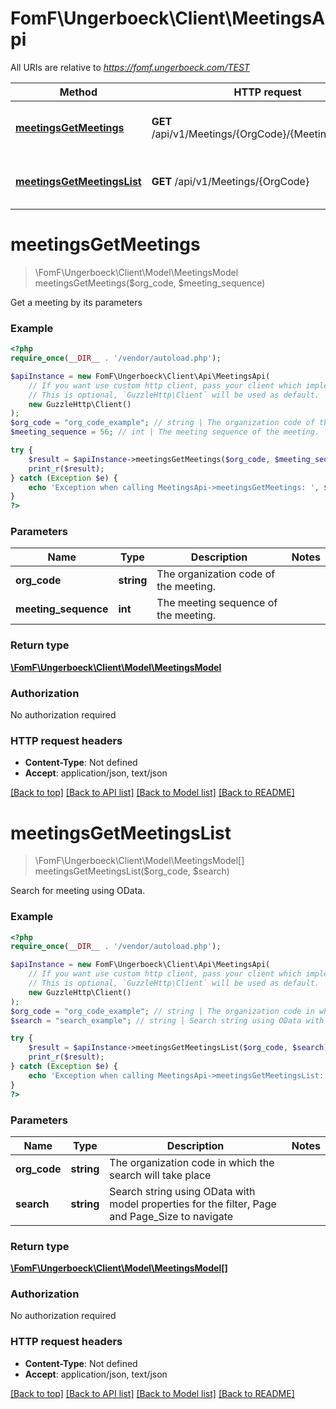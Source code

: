 # FomF\Ungerboeck\Client\MeetingsApi

All URIs are relative to *https://fomf.ungerboeck.com/TEST*

Method | HTTP request | Description
------------- | ------------- | -------------
[**meetingsGetMeetings**](MeetingsApi.md#meetingsGetMeetings) | **GET** /api/v1/Meetings/{OrgCode}/{MeetingSequence} | Get a meeting by its parameters
[**meetingsGetMeetingsList**](MeetingsApi.md#meetingsGetMeetingsList) | **GET** /api/v1/Meetings/{OrgCode} | Search for meeting using OData.


# **meetingsGetMeetings**
> \FomF\Ungerboeck\Client\Model\MeetingsModel meetingsGetMeetings($org_code, $meeting_sequence)

Get a meeting by its parameters

### Example
```php
<?php
require_once(__DIR__ . '/vendor/autoload.php');

$apiInstance = new FomF\Ungerboeck\Client\Api\MeetingsApi(
    // If you want use custom http client, pass your client which implements `GuzzleHttp\ClientInterface`.
    // This is optional, `GuzzleHttp\Client` will be used as default.
    new GuzzleHttp\Client()
);
$org_code = "org_code_example"; // string | The organization code of the meeting.
$meeting_sequence = 56; // int | The meeting sequence of the meeting.

try {
    $result = $apiInstance->meetingsGetMeetings($org_code, $meeting_sequence);
    print_r($result);
} catch (Exception $e) {
    echo 'Exception when calling MeetingsApi->meetingsGetMeetings: ', $e->getMessage(), PHP_EOL;
}
?>
```

### Parameters

Name | Type | Description  | Notes
------------- | ------------- | ------------- | -------------
 **org_code** | **string**| The organization code of the meeting. |
 **meeting_sequence** | **int**| The meeting sequence of the meeting. |

### Return type

[**\FomF\Ungerboeck\Client\Model\MeetingsModel**](../Model/MeetingsModel.md)

### Authorization

No authorization required

### HTTP request headers

 - **Content-Type**: Not defined
 - **Accept**: application/json, text/json

[[Back to top]](#) [[Back to API list]](../../README.md#documentation-for-api-endpoints) [[Back to Model list]](../../README.md#documentation-for-models) [[Back to README]](../../README.md)

# **meetingsGetMeetingsList**
> \FomF\Ungerboeck\Client\Model\MeetingsModel[] meetingsGetMeetingsList($org_code, $search)

Search for meeting using OData.

### Example
```php
<?php
require_once(__DIR__ . '/vendor/autoload.php');

$apiInstance = new FomF\Ungerboeck\Client\Api\MeetingsApi(
    // If you want use custom http client, pass your client which implements `GuzzleHttp\ClientInterface`.
    // This is optional, `GuzzleHttp\Client` will be used as default.
    new GuzzleHttp\Client()
);
$org_code = "org_code_example"; // string | The organization code in which the search will take place
$search = "search_example"; // string | Search string using OData with model properties for the filter, Page and Page_Size to navigate

try {
    $result = $apiInstance->meetingsGetMeetingsList($org_code, $search);
    print_r($result);
} catch (Exception $e) {
    echo 'Exception when calling MeetingsApi->meetingsGetMeetingsList: ', $e->getMessage(), PHP_EOL;
}
?>
```

### Parameters

Name | Type | Description  | Notes
------------- | ------------- | ------------- | -------------
 **org_code** | **string**| The organization code in which the search will take place |
 **search** | **string**| Search string using OData with model properties for the filter, Page and Page_Size to navigate |

### Return type

[**\FomF\Ungerboeck\Client\Model\MeetingsModel[]**](../Model/MeetingsModel.md)

### Authorization

No authorization required

### HTTP request headers

 - **Content-Type**: Not defined
 - **Accept**: application/json, text/json

[[Back to top]](#) [[Back to API list]](../../README.md#documentation-for-api-endpoints) [[Back to Model list]](../../README.md#documentation-for-models) [[Back to README]](../../README.md)

